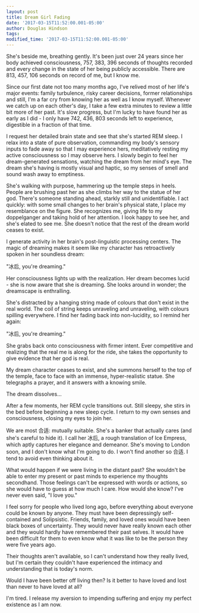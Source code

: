 ```yaml
---
layout: post
title: Dream Girl Fading
date: '2017-03-15T11:52:00.001-05:00'
author: Douglas Hindson
tags: 
modified_time: '2017-03-15T11:52:00.001-05:00'
---
```


She's beside me, breathing gently. It's been just over 24 years since her body achieved consciousness, 757, 383, 396 seconds of thoughts recorded and every change in the state of her being publicly accessible. There are 813, 457, 106 seconds on record of me, but I know me.

Since our first date not too many months ago, I've relived most of her life's major events: family turbulence, risky career decisions, former relationships and still, I'm a far cry from knowing her as well as I know myself. Whenever we catch up on each other's day, I take a few extra minutes to review a little bit more of her past. It's slow progress, but I'm lucky to have found her as early as I did - I only have 742, 436, 803 seconds left to experience, digestible in a fraction of that time.

I request her detailed brain state and see that she's started REM sleep. I relax into a state of pure observation, commanding my body's sensory inputs to fade away so that I may experience hers, meditatively resting my active consciousness so I may observe hers. I slowly begin to feel her dream-generated sensations, watching the dream from her mind's eye. The dream she's having is mostly visual and haptic, so my senses of smell and sound wash away to emptiness.

She's walking with purpose, hammering up the temple steps in heels. People are brushing past her as she climbs her way to the statue of her god. There's someone standing ahead, starkly still and unidentifiable. I act quickly: with some small changes to her brain's physical state, I place my resemblance on the figure. She recognizes me, giving life to my doppelganger and taking hold of her attention. I look happy to see her, and she's elated to see me. She doesn't notice that the rest of the dream world ceases to exist.

I generate activity in her brain's post-linguistic processing centers. The magic of dreaming makes it seem like my character has retroactively spoken in her soundless dream:

"冰后, you're dreaming."

Her consciousness lights up with the realization. Her dream becomes lucid - she is now aware that she is dreaming. She looks around in wonder; the dreamscape is enthralling. 

She's distracted by a hanging string made of colours that don't exist in the real world. The coil of string keeps unraveling and unraveling, with colours spilling everywhere. I find her fading back into non-lucidity, so I remind her again:

"冰后, you're dreaming."

She grabs back onto consciousness with firmer intent. Ever competitive and realizing that the real me is along for the ride, she takes the opportunity to give evidence that her god is real. 

My dream character ceases to exist, and she summons herself to the top of the temple, face to face with an immense, hyper-realistic statue. She telegraphs a prayer, and it answers with a knowing smile. 

The dream dissolves... 

After a few moments, her REM cycle transitions out. Still sleepy, she stirs in the bed before beginning a new sleep cycle. I return to my own senses and consciousness, closing my eyes to join her.

We are most 合适: mutually suitable. She's a banker that actually cares (and she's careful to hide it). I call her 冰后, a rough translation of Ice Empress, which aptly captures her elegance and demeanor. She's moving to London soon, and I don't know what I'm going to do. I won't find another so 合适. I tend to avoid even thinking about it.

What would happen if we were living in the distant past? She wouldn't be able to enter my present or past minds to experience my thoughts secondhand. Those feelings can't be expressed with words or actions, so she would have to guess at how much I care. How would she know? I've never even said, "I love you."

I feel sorry for people who lived long ago, before everything about everyone could be known by anyone. They must have been depressingly self-contained and Solipsistic. Friends, family, and loved ones would have been black boxes of uncertainty. They would never have really known each other and they would hardly have remembered their past selves. It would have been difficult for them to even know what it was like to be the person they were five years ago.

Their thoughts aren't available, so I can't understand how they really lived, but I'm certain they couldn't have experienced the intimacy and understanding that is today's norm.

Would I have been better off living then? Is it better to have loved and lost than never to have loved at all? 

I'm tired. I release my aversion to impending suffering and enjoy my perfect existence as I am now.
